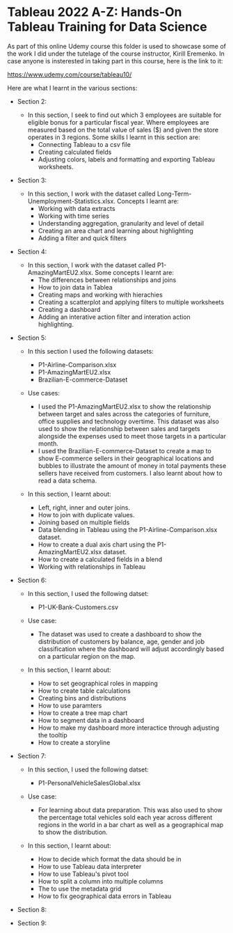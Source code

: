 # Tableau 2022 A-Z: Hands-On Tableau Training for Data Science

As part of this online Udemy course this folder is used to showcase some of the work I did under the tutelage of the course instructor, Kirill Eremenko. In case anyone is insterested in taking part in this course, here is the link to it:

https://www.udemy.com/course/tableau10/

Here are what I learnt in the various sections:


- Section 2: 
  - In this section, I seek to find out which 3 employees are suitable for eligible bonus for a particular fiscal year. Where employees are measured based on the total value of sales ($) and given the store operates in 3 regions. Some skills I learnt in this section are:
    - Connecting Tableau to a csv file
    - Creating calculated fields
    - Adjusting colors, labels and formatting and exporting Tableau worksheets.


- Section 3:
  - In this section, I work with the dataset called Long-Term-Unemployment-Statistics.xlsx. Concepts I learnt are:
    - Working with data extracts
    - Working with time series
    - Understanding aggregation, granularity and level of detail
    - Creating an area chart and learning about highlighting
    - Adding a filter and quick filters


- Section 4:
  - In this section, I work with the dataset called P1-AmazingMartEU2.xlsx. Some concepts I learnt are:
    - The differences between relationships and joins
    - How to join data in Tablea
    - Creating maps and working with hierachies
    - Creating a scatterplot and applying filters to multiple worksheets
    - Creating a dashboard
    - Adding an interative action filter and interation action highlighting.


- Section 5:
  - In this section I used the following datasets:
    - P1-Airline-Comparison.xlsx
    - P1-AmazingMartEU2.xlsx
    - Brazilian-E-commerce-Dataset
  - Use cases:
    - I used the P1-AmazingMartEU2.xlsx to show the relationship between target and sales across the categories of furniture, office supplies and technology overtime. This dataset was also used to show the relationship between sales and targets alongside the expenses used to meet those targets in a particular month.
    - I used the Brazilian-E-commerce-Dataset to create a map to show E-commerce sellers in their geographical locations and bubbles to illustrate the amount of money in total payments these sellers have received from customers. I also learnt about how to read a data schema.
    
  - In this section, I learnt about:
    - Left, right, inner and outer joins.
    - How to join with duplicate values.
    - Joining based on multiple fields
    - Data blending in Tableau using the P1-Airline-Comparison.xlsx dataset.
    - How to create a dual axis chart using the P1-AmazingMartEU2.xlsx dataset.
    - How to create a calculated fields in a blend
    - Working with relationships in Tableau


- Section 6:
  - In this section, I used the following datset:
    - P1-UK-Bank-Customers.csv
  - Use case:
    - The dataset was used to create a dashboard to show the distribution of customers by balance, age, gender and job classification where the dashboard will adjust accordingly based on a particular region on the map.

  - In this section, I learnt about:
    - How to set geographical roles in mapping
    - How to create table calculations
    - Creating bins and distributions
    - How to use paramters
    - How to create a tree map chart
    - How to segment data in a dashboard
    - How to make my dashboard more interactice through adjusting the tooltip
    - How to create a storyline

- Section 7:
  - In this section, I used the following datset:
    - P1-PersonalVehicleSalesGlobal.xlsx

  - Use case:
    - For learning about data preparation. This was also used to show the percentage total vehicles sold each year across different regions in the world in a bar chart as well as a geographical map to show the distribution.

  - In this section, I learnt about:
    - How to decide which format the data should be in
    - How to use Tableau data interpreter
    - How to use Tableau's pivot tool
    - How to split a column into multiple columns
    - The to use the metadata grid
    - How to fix geographical data errors in Tableau

   
- Section 8:
- Section 9:
